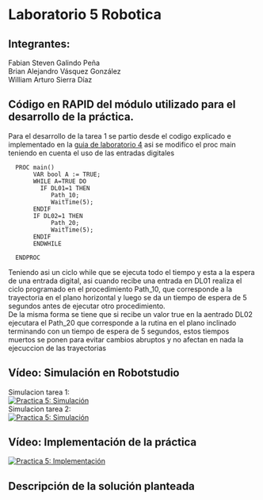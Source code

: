 # Laboratorio 5 Robotica

## Integrantes:

Fabian Steven Galindo Peña  
Brian Alejandro Vásquez González  
William Arturo Sierra Díaz  


## Código en RAPID del módulo utilizado para el desarrollo de la práctica.

Para el desarrollo de la tarea 1 se partio desde el codigo explicado e implementado en la [guia de laboratorio 4](https://github.com/wsierrad/Lab4_Robotica/) asi se modifico el proc main teniendo en cuenta el uso de las entradas digitales
```
  PROC main()
       VAR bool A := TRUE;
       WHILE A=TRUE DO
         IF DL01=1 THEN
            Path_10;
            WaitTime(5);
       ENDIF   
       IF DL02=1 THEN
            Path_20;
            WaitTime(5);
       ENDIF   
       ENDWHILE
        
  ENDPROC
```
Teniendo asi un ciclo while que se ejecuta todo el tiempo y esta a la espera de una entrada digital, asi cuando recibe una entrada en DL01 realiza el ciclo programado en el procedimiento Path_10, que corresponde a la trayectoria en el plano horizontal y luego se da un tiempo de espera de 5 segundos antes de ejecutar otro procedimiento.  
De la misma forma se tiene que si recibe un valor true en la aentrado DL02 ejecutara el Path_20 que corresponde a la rutina en el plano inclinado terminando con un tiempo de espera de 5 segundos, estos tiempos muertos se ponen para evitar cambios abruptos y no afectan en nada la ejecuccion de las trayectorias  

## Vídeo: Simulación en Robotstudio 

Simulacion tarea 1:  
[![Practica 5: Simulación](https://img.youtube.com/vi/GLgyGINd8CE/0.jpg)](https://youtu.be/GLgyGINd8CE)  
Simulacion tarea 2:  
[![Practica 5: Simulación](https://img.youtube.com/vi/ZEzRyouUXVY/0.jpg)](https://youtu.be/ZEzRyouUXVY)  

## Vídeo: Implementación de la práctica

[![Practica 5: Implementación](https://img.youtube.com/vi/IqijvEmYyDo/0.jpg)](https://youtu.be/IqijvEmYyDo)  

## Descripción de la solución planteada

